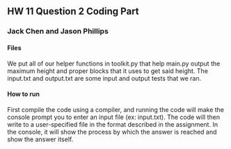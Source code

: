 ## HW 11 Question 2 Coding Part

### Jack Chen and Jason Phillips

#### Files

We put all of our helper functions in toolkit.py that help main.py
output the maximum height and proper blocks that it uses to get said height.
The input.txt and output.txt are some input and output tests that we ran.

#### How to run

First compile the code using a compiler, and running the code will make the console 
prompt you to enter an input file (ex: input.txt). The code will then write to a 
user-specified file in the format described in the assignment. In the console,
it will show the process by which the answer is reached and show the answer
itself.
